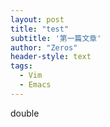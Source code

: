 ```yaml
---
layout: post
title: "test"
subtitle: '第一篇文章'
author: "Zeros"
header-style: text
tags:
  - Vim
  - Emacs
---
```


double